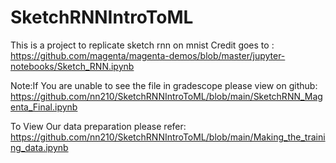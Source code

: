 # SketchRNNIntroToML
This is a project to replicate sketch rnn on mnist Credit goes to : 
https://github.com/magenta/magenta-demos/blob/master/jupyter-notebooks/Sketch_RNN.ipynb

Note:If You are unable to see the file in gradescope please view on github:
https://github.com/nn210/SketchRNNIntroToML/blob/main/SketchRNN_Magenta_Final.ipynb

To View Our data preparation please refer:
https://github.com/nn210/SketchRNNIntroToML/blob/main/Making_the_training_data.ipynb
